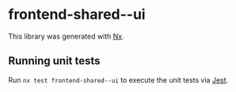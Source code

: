 # frontend-shared--ui

This library was generated with [Nx](https://nx.dev).

## Running unit tests

Run `nx test frontend-shared--ui` to execute the unit tests via [Jest](https://jestjs.io).
